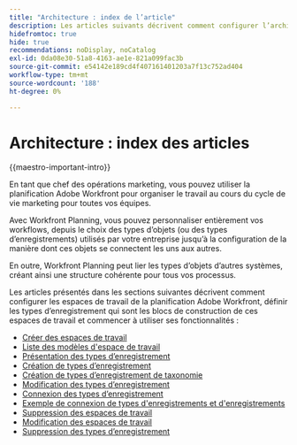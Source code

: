 ```yaml
---
title: "Architecture : index de l’article"
description: Les articles suivants décrivent comment configurer l’architecture d’Adobe Workfront Planning. Dans le cadre de cette configuration, vous découvrez comment créer des espaces de travail, des types d’enregistrement et des champs personnalisés pour mapper les workflows que vous souhaitez gérer dans la planification Workfront.
hidefromtoc: true
hide: true
recommendations: noDisplay, noCatalog
exl-id: 0da08e30-51a8-4163-ae1e-821a099fac3b
source-git-commit: e54142e189cd4f407161401203a7f13c752ad404
workflow-type: tm+mt
source-wordcount: '188'
ht-degree: 0%

---
```


<!--
---
title: "Architecture: article index"
description: The following articles describe how you can configure the architecture of Adobe Workfront Planning. As part of this configuration, you learn how you create workspaces, record types, and custom fields to map out the workflows you want to manage in Workfront Planning. 
hidefromtoc: yes
author: Alina
feature: Work Management
role: User, Admin
hide: yes
---
-->

<!--update the metadata with real information when making this avilable in TOC and in the left nav-->

# Architecture : index des articles

{{maestro-important-intro}}

En tant que chef des opérations marketing, vous pouvez utiliser la planification Adobe Workfront pour organiser le travail au cours du cycle de vie marketing pour toutes vos équipes.

Avec Workfront Planning, vous pouvez personnaliser entièrement vos workflows, depuis le choix des types d’objets (ou des types d’enregistrements) utilisés par votre entreprise jusqu’à la configuration de la manière dont ces objets se connectent les uns aux autres.

En outre, Workfront Planning peut lier les types d’objets d’autres systèmes, créant ainsi une structure cohérente pour tous vos processus.

Les articles présentés dans les sections suivantes décrivent comment configurer les espaces de travail de la planification Adobe Workfront, définir les types d’enregistrement qui sont les blocs de construction de ces espaces de travail et commencer à utiliser ses fonctionnalités :

* [Créer des espaces de travail](../architecture/create-workspaces.md)
* [Liste des modèles d&#39;espace de travail](../architecture/workspace-templates.md)
* [Présentation des types d’enregistrement](../architecture/overview-of-record-types-and-taxonomies.md)
* [Création de types d’enregistrement](../architecture/create-record-types.md)
* [Création de types d’enregistrement de taxonomie](../architecture/create-a-taxonomy.md)
* [Modification des types d’enregistrement](../architecture/edit-record-types.md)
* [Connexion des types d’enregistrement](../architecture/connect-record-types.md)
* [Exemple de connexion de types d&#39;enregistrements et d&#39;enregistrements](../architecture/example-connect-record-types-and-records.md)
* [Suppression des espaces de travail](../architecture/delete-workspaces.md)
* [Modification des espaces de travail](/help/quicksilver/maestro/architecture/edit-workspaces.md)
* [Suppression des types d’enregistrement](../architecture/delete-record-types.md)

